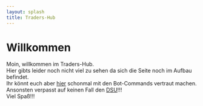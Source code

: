 ```yaml
---
layout: splash
title: Traders-Hub
---
```

# Willkommen

Moin, willkommen im Traders-Hub.  
Hier gibts leider noch nicht viel zu sehen da sich die Seite noch im Aufbau befindet.  
Ihr könnt euch aber [hier](./_pages/Veggie-Gang.md) schonmal mit den Bot-Commands vertraut machen.  
Ansonsten verpasst auf keinen Fall den [DSU](./_posts/2020-12-15-discord-silvester-umtrunk.md)!!!  
Viel Spaß!!!


